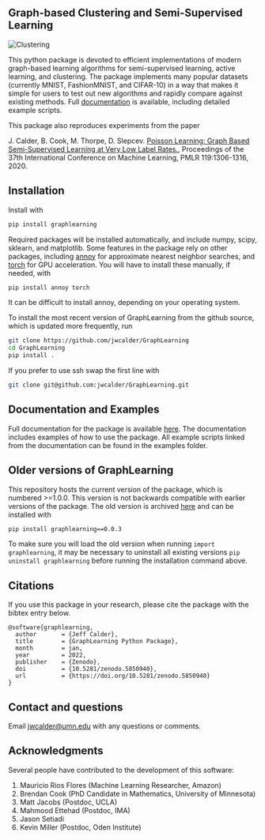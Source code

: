 ## Graph-based Clustering and Semi-Supervised Learning

![Clustering](https://github.com/jwcalder/GraphLearning/raw/master/images/clustering.png)

This python package is devoted to efficient implementations of modern graph-based learning algorithms for semi-supervised learning, active learning, and clustering. The package implements many popular datasets (currently MNIST, FashionMNIST, and CIFAR-10) in a way that makes it simple for users to test out new algorithms and rapidly compare against existing methods. Full [documentation](https://jwcalder.github.io/GraphLearning/) is available, including detailed example scripts.

This package also reproduces experiments from the paper

J. Calder, B. Cook, M. Thorpe, D. Slepcev. [Poisson Learning: Graph Based Semi-Supervised Learning at Very Low Label Rates.](http://proceedings.mlr.press/v119/calder20a.html), Proceedings of the 37th International Conference on Machine Learning, PMLR 119:1306-1316, 2020.

## Installation

Install with
```sh
pip install graphlearning
```
Required packages will be installed automatically, and include numpy, scipy, sklearn, and matplotlib. Some features in the package rely on other packages, including [annoy](https://github.com/spotify/annoy) for approximate nearest neighbor searches, and [torch](https://github.com/pytorch/pytorch) for GPU acceleration. You will have to install these manually, if needed, with
```sh
pip install annoy torch
```
It can be difficult to install annoy, depending on your operating system. 

To install the most recent version of GraphLearning from the github source, which is updated more frequently, run
```sh
git clone https://github.com/jwcalder/GraphLearning
cd GraphLearning
pip install .
```
If you prefer to use ssh swap the first line with
```sh
git clone git@github.com:jwcalder/GraphLearning.git
```

## Documentation and Examples

Full documentation for the package is available [here](https://jwcalder.github.io/GraphLearning/). The documentation includes examples of how to use the package. All example scripts linked from the documentation can be found in the examples folder. 

## Older versions of GraphLearning

This repository hosts the current version of the package, which is numbered >=1.0.0. This version is not backwards compatible with earlier versions of the package. The old version is archived [here](https://github.com/jwcalder/GraphLearningOld) and can be installed with
```sh
pip install graphlearning==0.0.3
```
To make sure you will load the old version when running `import graphlearning`, it may be necessary to uninstall all existing versions `pip uninstall graphlearning` before running the installation command above.

## Citations

If you use this package in your research, please cite the package with the bibtex entry below.
```
@software{graphlearning,
  author       = {Jeff Calder},
  title        = {GraphLearning Python Package},
  month        = jan,
  year         = 2022,
  publisher    = {Zenodo},
  doi          = {10.5281/zenodo.5850940},
  url          = {https://doi.org/10.5281/zenodo.5850940}
}
```

## Contact and questions

Email <jwcalder@umn.edu> with any questions or comments.

## Acknowledgments

Several people have contributed to the development of this software:

1. Mauricio Rios Flores (Machine Learning Researcher, Amazon)
2. Brendan Cook (PhD Candidate in Mathematics, University of Minnesota)
3. Matt Jacobs (Postdoc, UCLA)
4. Mahmood Ettehad (Postdoc, IMA)
5. Jason Setiadi
6. Kevin Miller (Postdoc, Oden Institute)

